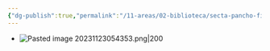 ```yaml
---
{"dg-publish":true,"permalink":"/11-areas/02-biblioteca/secta-pancho-fierro/","noteIcon":""}
---
```


- ![Pasted image 20231123054353.png|200](/img/user/11%20%C3%81reas%20%E2%9A%99/02%20Biblioteca/%F0%9F%92%BE%20Adjuntos/Pasted%20image%2020231123054353.png)